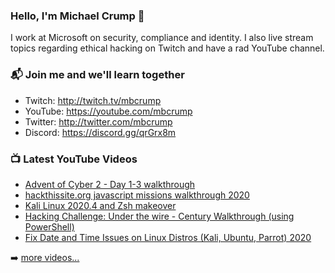 ### Hello, I'm Michael Crump 👋

I work at Microsoft on security, compliance and identity. I also live stream topics regarding ethical hacking on Twitch and have a rad YouTube channel. 

### 📬 Join me and we'll learn together

- Twitch: http://twitch.tv/mbcrump
- YouTube: https://youtube.com/mbcrump
- Twitter: http://twitter.com/mbcrump
- Discord: https://discord.gg/qrGrx8m

### 📺 Latest YouTube Videos

<!-- YOUTUBE:START -->
- [Advent of Cyber 2 - Day 1-3 walkthrough](https://www.youtube.com/watch?v=pI3zo_fZ05s)
- [hackthissite.org javascript missions walkthrough 2020](https://www.youtube.com/watch?v=s0mdTi2IIiA)
- [Kali Linux 2020.4 and Zsh makeover](https://www.youtube.com/watch?v=mQGYePYXWVo)
- [Hacking Challenge: Under the wire - Century Walkthrough (using PowerShell)](https://www.youtube.com/watch?v=UXCc3WQNVQ0)
- [Fix Date and Time Issues on Linux Distros (Kali, Ubuntu, Parrot) 2020](https://www.youtube.com/watch?v=tG3YKVb8FCU)
<!-- YOUTUBE:END -->

➡️ [more videos...](https://youtube.com/mbcrump)

